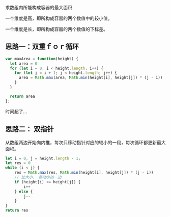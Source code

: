 求数组内所能构成容器的最大面积

一个维度是高，即所构成容器的两个数值中的较小值。

一个维度是长，即所构成容器的两个数值的下标差。

## 思路一：双重ｆｏｒ循环

```js
var maxArea = function(height) {
  let area = 0
  for (let i = 0; i < height.length; i++) {
    for (let j = i + 1; j < height.length; j++) {
      area = Math.max(area, Math.min(height[i], height[j]) * (j - i))
    }
  }

  return area
};
```

时间超了...

## 思路二： 双指针

从数组两边开始向内推，每次只移动指针对应的较小的一段，每次循环都更新最大面积。

```js
let i = 0, j = height.length - 1;
let res = 0
while (i < j) {
    res = Math.max(res, Math.min(height[i], height[j]) * (j - i))
    // 比大小， 移动小的一边
    if (height[i] <= height[j]) {
        i++
    } else {
        j--
    }
}
return res
```